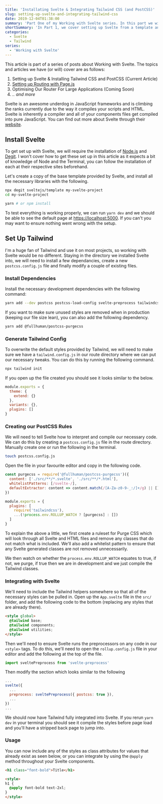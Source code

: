 ```yaml
---
title: 'Installating Svelte & Integrating Tailwind CSS (and PostCSS)'
slug: setting-up-svelte-and-integrating-tailwind-css
date: 2019-12-04T01:38:00
summary: 'Part One of my Working with Svelte series. In this part we will touch on how to setup Svelte and how to integrate Tailwind CSS (and PostCSS)'
shortSummary: 'In Part 1, we cover setting up Svelte from a template and integrating Tailwind CSS with PostCSS.'
categories:
  - Svelte
  - Tailwind
series:
  - 'Working with Svelte'
---
```

<div class="rounded-lg p-8 bg-site-orange mb-10">
  <p>This article is part of a series of posts about Working with Svelte. The topics and articles we have (or will) cover are as follows:</p>
  <ol>
    <li>Setting up Svelte & Installing Tailwind CSS and PostCSS (Current Article)</li>
    <li><a class="no-underscore no-hover font-semibold" href="/posts/setting-up-routing-in-svelte-with-pagejs">Setting up Routing with Page.js</a></li>
    <li>Optimising Our Router For Large Applications (Coming Soon)</li>
    <li><i>.. and more</i></li>
  </ol>
</div>

Svelte is an awesome underdog in JavaScript frameworks and is climbing the ranks currently due to the way it compiles your scripts and HTML. Svelte is inherently a compiler and all of your components files get compiled into pure JavaScript. You can find out more about Svelte through their [website](https://svelte.dev/). 

## Install Svelte

To get set up with Svelte, we will require the installation of [Node.js](https://nodejs.org/en/) and [Degit](https://github.com/Rich-Harris/degit). I won't cover how to get these set up in this article as it expects a bit of knowledge of Node and the Terminal, you can follow the installation of each at their respective sites beforehand.

Let's create a copy of the base template provided by Svelte, and install all the necessary libraries with the following.

```bash
npx degit sveltejs/template my-svelte-project
cd my-svelte-project

yarn # or npm install
```

To test everything is working properly, we can run `yarn dev` and we should be able to see the default page at [https://localhost:5000](https://localhost:5000). If you can't you may want to ensure nothing went wrong with the setup.

## Set Up Tailwind

I'm a huge fan of Tailwind and use it on most projects, so working with Svelte would be no different. Staying in the directory we installed Svelte into, we will need to install a few dependancies, create a new `postcss.config.js` file and finally modify a couple of existing files. 

### Install Dependencies

Install the necessary development dependencies with the following command:

```bash
yarn add --dev postcss postcss-load-config svelte-preprocess tailwindcss
```
If you want to make sure unused styles are removed when in production (keeping our file size lean), you can also add the following dependency.

```bash
yarn add @fullhuman/postcss-purgecss
```

###  Generate Tailwind Config

To overwrite the default styles provided by Tailwind, we will need to make sure we have a `tailwind.config.js` in our route directory where we can put our necessary tweaks. You can do this by running the following command.

```bash
npx tailwind init
```

If you open up the file created you should see it looks similar to the below.

```js
module.exports = {
  theme: {
    extend: {}
  },
  variants: {},
  plugins: []
}
```

### Creating our PostCSS Rules

We will need to tell Svelte how to interpret and compile our necessary code. We can do this by creating a `postcss.config.js` file in the route directory. Manually create one or run the following in the terminal.

```bash
touch postcss.config.js
```

Open the file in your favourite editor and copy in the following code.

```js
const purgecss = require('@fullhuman/postcss-purgecss')({
  content: ['./src/**/*.svelte', './src/**/*.html'],
  whitelistPatterns: [/svelte-/],
  defaultExtractor: content => content.match(/[A-Za-z0-9-_:/]+/g) || []
})

module.exports = {
  plugins: [
    require('tailwindcss'),
    ...(!process.env.ROLLUP_WATCH ? [purgecss] : [])
  ]
}
```

To explain the above a little, we first create a ruleset for Purge CSS which will look through all Svelte and HTML files and remove any classes that do not match what is included. We'll also add a whitelist pattern to ensure that any Svelte generated classes are not removed unnecessarily.

We then watch on whether the `process.env.ROLLUP_WATCH` equates to true, if not, we purge, if true then we are in development and we just compile the Tailwind classes.

### Integrating with Svelte

We'll need to include the Tailwind helpers somewhere so that all of the necessary styles can be pulled in. Open up the `App.svelte` file in the `src/` folder, and add the following code to the bottom (replacing any styles that are already there).

```html
<style global>
  @tailwind base;
  @tailwind components;
  @tailwind utilities;
</style>
```

Then we'll need to ensure Svelte runs the preprocessors on any code in our `<style>` tags. To do this, we'll need to open the `rollup.config.js` file in your editor and add the following at the top of the file.

```js
import sveltePreprocess from 'svelte-preprocess'
```

Then modify the section which looks similar to the following

```js
...
svelte({
  ...
  preprocess: sveltePreprocess({ postcss: true }),
  ...
})
...
```

We should now have Tailwind fully integrated into Svelte. If you rerun `yarn dev` in your terminal you should see it compile the styles before page load and you'll have a stripped back page to jump into.

### Usage

You can now include any of the styles as class attributes for values that already exist as seen below, or you can integrate by using the `@apply` method throughout your Svelte components. 

```html
<h1 class="font-bold">Title</h1>
```

```html
<style>
h1 {
  @apply font-bold text-2xl;
}
</style>
```
